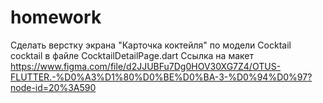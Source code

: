 # homework

Сделать верстку экрана "Карточка коктейля" по модели Cocktail cocktail в файле CocktailDetailPage.dart
Ссылка на макет https://www.figma.com/file/d2JJUBFu7Dg0HOV30XG7Z4/OTUS-FLUTTER.-%D0%A3%D1%80%D0%BE%D0%BA-3-%D0%94%D0%97?node-id=20%3A590


